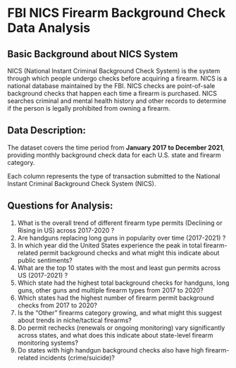 # FBI NICS Firearm Background Check Data Analysis

## Basic Background about NICS System
NICS (National Instant Criminal Background Check System) is the system through which people undergo checks before acquiring a firearm. NICS is a national database maintained by the FBI. NICS checks are point-of-sale background checks that happen each time a firearm is purchased. NICS searches criminal and mental health history and other records to determine if the person is legally prohibited from owning a firearm.

## Data Description:
The dataset covers the time period from **January 2017 to December 2021**, providing monthly background check data for each U.S. state and firearm category.

Each column represents the type of transaction submitted to the National Instant Criminal Background Check System (NICS).

## Questions for Analysis:
1. What is the overall trend of different firearm type permits (Declining or Rising in US) across 2017-2020 ?
2. Are handguns replacing long guns in popularity over time (2017-2021) ?
3. In which year did the United States experience the peak in total firearm-related permit background checks and what might this indicate about public sentiments?
4. What are the top 10 states with the most and least gun permits across US (2017-2021) ?
5. Which state had the highest total background checks for handguns, long guns, other guns and multiple firearm types from 2017 to 2020?
6. Which states had the highest number of firearm permit background checks from 2017 to 2020?
7. Is the “Other” firearms category growing, and what might this suggest about trends in niche/tactical firearms?
8. Do permit rechecks (renewals or ongoing monitoring) vary significantly across states, and what does this indicate about state-level firearm monitoring systems?
9. Do states with high handgun background checks also have high firearm-related incidents (crime/suicide)?

